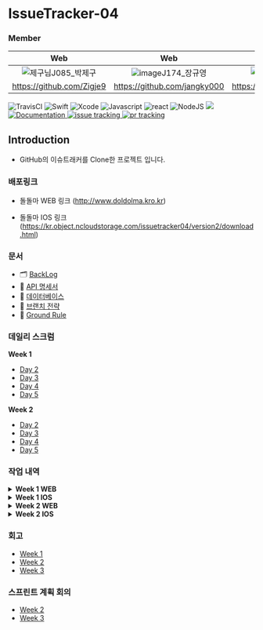 # IssueTracker-04

### Member

|                            Web                         |                            Web                         |                            Web                         |                            iOS                         |                            iOS                         |
| :---------------------------------------------------: | :---------------------------------------------------: | :--------------------------------------------------: | :--------------------------------------------------: | :--------------------------------------------------: |
| ![제구님](https://user-images.githubusercontent.com/61405355/97565356-70992c80-1a29-11eb-9a76-b9a22ecc1ba2.png)J085_박제구 | ![image](https://user-images.githubusercontent.com/61405355/97565776-91fa1880-1a29-11eb-97fa-34f2acb4324c.png)J174_장규영 | ![준영님](https://user-images.githubusercontent.com/61405355/97566084-a50ce880-1a29-11eb-9502-bdeb2c495dfb.png)J176_장준영 | ![동건님](https://user-images.githubusercontent.com/61405355/97566130-b229d780-1a29-11eb-9bdb-c12f1ce24aef.png)S033_오동건 | ![병휘님](https://user-images.githubusercontent.com/61405355/97566454-d08fd300-1a29-11eb-9fe1-ebc24d9bc1d0.png)S037_윤병휘 |
|                        https://github.com/Zigje9                         |                        https://github.com/jangky000                         |                      https://github.com/JunYoung7                       |                        https://github.com/DonggeonOh                         |                        https://github.com/ByoungHwi                         |


![TravisCI](https://travis-ci.org/boostcamp-2020/IssueTracker-04.svg?branch=master)
![Swift](https://img.shields.io/badge/swift-v5.1-orange?logo=swift)
![Xcode](https://img.shields.io/badge/xcode-v12.1-blue?logo=xcode)
![Javascript](https://img.shields.io/badge/javascript-ES6+-yellow?logo=javascript)
![react](https://img.shields.io/badge/react-0.0-9cf?logo=react)
![NodeJS](https://img.shields.io/badge/node.js-v12.18.3-green?logo=node.js)
  <a href="https://github.com/boostcamp-2020/IssueTracker-04/releases" target="_blank">
    <img src="https://img.shields.io/github/v/release/boostcamp-2020/IssueTracker-04" />
  </a>
  <a href="https://github.com/boostcamp-2020/IssueTracker-04/wiki" target="_blank">
    <img alt="Documentation" src="https://img.shields.io/badge/documentation-yes-brightgreen.svg" />
  </a>
  <a href="https://github.com/boostcamp-2020/IssueTracker-04/issues">
    <img alt="issue tracking" src="https://img.shields.io/github/issues/boostcamp-2020/IssueTracker-04"/>
  </a>
  <a href="https://github.com/boostcamp-2020/IssueTracker-04/pulls">
    <img alt="pr tracking" src="https://img.shields.io/github/issues-pr/boostcamp-2020/IssueTracker-04"/>
  </a>

## Introduction
- GitHub의 이슈트래커를 Clone한 프로젝트 입니다. 

### 배포링크 
- 돌돌마 WEB 링크 (http://www.doldolma.kro.kr)

- 돌돌마 IOS 링크 (https://kr.object.ncloudstorage.com/issuetracker04/version2/download.html)

  
### 문서

- 🗂  [BackLog](https://docs.google.com/spreadsheets/d/1ICBlr6AFnKSkzpVQsYajE0_k_dBgLBnohmngdtfsJtw/edit#gid=0)
- 🤝  [API 명세서](https://github.com/boostcamp-2020/IssueTracker-04/wiki/API-%EB%AA%85%EC%84%B8%EC%84%9C)
- 🔑  [데이터베이스](https://github.com/boostcamp-2020/IssueTracker-04/wiki/%EB%8D%B0%EC%9D%B4%ED%84%B0%EB%B2%A0%EC%9D%B4%EC%8A%A4)
- 🌴  [브랜치 전략](https://github.com/boostcamp-2020/IssueTracker-04/wiki/%EB%B8%8C%EB%9E%9C%EC%B9%98-%EC%A0%84%EB%9E%B5)
- 🚥  [Ground Rule](https://github.com/boostcamp-2020/IssueTracker-04/wiki/Ground-Rule)

### 데일리 스크럼

  <summary><b>Week 1</b></summary>
  <div markdown="1">
    <ul>
      <li><a href="https://github.com/boostcamp-2020/IssueTracker-04/wiki/%EB%8D%B0%EC%9D%BC%EB%A6%AC%EC%8A%A4%ED%81%AC%EB%9F%BC-Week-1-Day-2">Day 2</a></li>
      <li><a href="https://github.com/boostcamp-2020/IssueTracker-04/wiki/%EB%8D%B0%EC%9D%BC%EB%A6%AC%EC%8A%A4%ED%81%AC%EB%9F%BC-Week-1-Day-3">Day 3</a></li>
      <li><a href="https://github.com/boostcamp-2020/IssueTracker-04/wiki/%EB%8D%B0%EC%9D%BC%EB%A6%AC%EC%8A%A4%ED%81%AC%EB%9F%BC-Week-1-Day-4">Day 4</a></li>
      <li><a href="https://github.com/boostcamp-2020/IssueTracker-04/wiki/%EB%8D%B0%EC%9D%BC%EB%A6%AC%EC%8A%A4%ED%81%AC%EB%9F%BC-Week-1-Day-5">Day 5</a></li>
    </ul>
  </div>
  
  <summary><b>Week 2</b></summary>
  <div markdown="1">
    <ul>
      <li><a href="https://github.com/boostcamp-2020/IssueTracker-04/wiki/%EB%8D%B0%EC%9D%BC%EB%A6%AC%EC%8A%A4%ED%81%AC%EB%9F%BC-Week-2-Day-2">Day 2</a></li>
      <li><a href="https://github.com/boostcamp-2020/IssueTracker-04/wiki/%EB%8D%B0%EC%9D%BC%EB%A6%AC%EC%8A%A4%ED%81%AC%EB%9F%BC-Week-2-Day-3">Day 3</a></li>
      <li><a href="https://github.com/boostcamp-2020/IssueTracker-04/wiki/%EB%8D%B0%EC%9D%BC%EB%A6%AC%EC%8A%A4%ED%81%AC%EB%9F%BC-Week-2-Day-4">Day 4</a></li>
      <li><a href="https://github.com/boostcamp-2020/IssueTracker-04/wiki/%EB%8D%B0%EC%9D%BC%EB%A6%AC%EC%8A%A4%ED%81%AC%EB%9F%BC-Week-2-Day-5">Day 5</a></li>
    </ul>
  </div>


### 작업 내역

 <details>
  <summary><b>Week 1 WEB</b></summary>
  <div markdown="1">
    <ul>
      <li><a href="https://github.com/boostcamp-2020/IssueTracker-04/wiki/%EC%9E%91%EC%97%85%EB%82%B4%EC%97%AD-Week-1-Day-2-Web">Day 2</a></li>
      <li><a href="https://github.com/boostcamp-2020/IssueTracker-04/wiki/%EC%9E%91%EC%97%85%EB%82%B4%EC%97%AD-Week-1-Day-3-Web">Day 3</a></li>
      <li><a href="https://github.com/boostcamp-2020/IssueTracker-04/wiki/%EC%9E%91%EC%97%85%EB%82%B4%EC%97%AD-Week-1-Day-4-Web">Day 4</a></li>
    </ul>
  </div>
 </details>

<details>
  <summary><b>Week 1 IOS</b></summary>
  <div markdown="1">
    <ul>
      <li><a href="https://github.com/boostcamp-2020/IssueTracker-04/wiki/%EC%9E%91%EC%97%85%EB%82%B4%EC%97%AD-Week-1-Day-2-IOS">Day 2</a></li>
      <li><a href="https://github.com/boostcamp-2020/IssueTracker-04/wiki/%EC%9E%91%EC%97%85%EB%82%B4%EC%97%AD-Week-1-Day-3-IOS">Day 3</a></li>
      <li><a href="https://github.com/boostcamp-2020/IssueTracker-04/wiki/%EC%9E%91%EC%97%85%EB%82%B4%EC%97%AD-Week-1-Day-4-IOS">Day 4</a></li>
    </ul>
  </div>
</details>

<details>
  <summary><b>Week 2 WEB</b></summary>
  <div markdown="1">
    <ul>
      <li><a href="https://github.com/boostcamp-2020/IssueTracker-04/wiki/%EC%9E%91%EC%97%85%EB%82%B4%EC%97%AD-Week-2-Day-1-Web">Day 1</a></li>
      <li><a href="https://github.com/boostcamp-2020/IssueTracker-04/wiki/%EC%9E%91%EC%97%85%EB%82%B4%EC%97%AD-Week-2-Day-2-Web">Day 2</a></li>
      <li><a href="https://github.com/boostcamp-2020/IssueTracker-04/wiki/%EC%9E%91%EC%97%85%EB%82%B4%EC%97%AD-Week-2-Day-3-Web">Day 3</a></li>
    </ul>
  </div>
</details>

<details>
  <summary><b>Week 2 IOS</b></summary>
  <div markdown="1">
    <ul>
      <li><a href="https://github.com/boostcamp-2020/IssueTracker-04/wiki/%EC%9E%91%EC%97%85%EB%82%B4%EC%97%AD-Week-2-Day-1-IOS">Day 1</a></li>
      <li><a href="https://github.com/boostcamp-2020/IssueTracker-04/wiki/%EC%9E%91%EC%97%85%EB%82%B4%EC%97%AD-Week-2-Day-2-IOS">Day 2</a></li>
      <li><a href="https://github.com/boostcamp-2020/IssueTracker-04/wiki/%EC%9E%91%EC%97%85%EB%82%B4%EC%97%AD-Week-2-Day-3-IOS">Day 3</a></li>
    </ul>
  </div>
</details>


### 회고
- [Week 1](https://github.com/boostcamp-2020/IssueTracker-04/wiki/%EA%B7%B8%EB%A3%B9%ED%9A%8C%EA%B3%A0-Week-1)
- [Week 2](http://)
- [Week 3](http://)

### 스프린트 계획 회의
- [Week 2](https://github.com/boostcamp-2020/IssueTracker-04/wiki/%EC%8A%A4%ED%94%84%EB%A6%B0%ED%8A%B8-%EA%B3%84%ED%9A%8D-%ED%9A%8C%EC%9D%98-Week-2)
- [Week 3](https://github.com/boostcamp-2020/IssueTracker-04/wiki/%EC%8A%A4%ED%94%84%EB%A6%B0%ED%8A%B8-%EA%B3%84%ED%9A%8D-%ED%9A%8C%EC%9D%98-Week-3)
